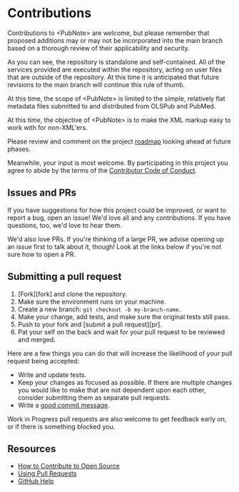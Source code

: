 # Contributions

[code-of-conduct]: CODE_OF_CONDUCT.md

Contributions to \<PubNote> are welcome, but please remember that proposed additions may or may not be incorporated into the main branch based on a thorough review of their applicability and security.

As you can see, the repository is standalone and self-contained. All of the services provided are executed within the repository, acting on user files that are outside of the repository. At this time it is anticipated that future revisions to the main branch will continue this rule of thumb.

At this time, the scope of \<PubNote> is limited to the simple, relatively flat metadata files submitted to and distributed from OLSPub and PubMed.

At this time, the objective of \<PubNote> is to make the XML markup easy to work with for non-XML'ers.

Please review and comment on the project [roadmap](ROADMAP.md) looking ahead at future phases.

Meanwhile, your input is most welcome. By participating in this project you agree to abide by the terms of the [Contributor Code of Conduct][code-of-conduct].

## Issues and PRs

If you have suggestions for how this project could be improved, or want to report a bug, open an issue! We'd love all and any contributions. If you have questions, too, we'd love to hear them.

We'd also love PRs. If you're thinking of a large PR, we advise opening up an issue first to talk about it, though! Look at the links below if you're not sure how to open a PR.

## Submitting a pull request

1. [Fork][fork] and clone the repository.
1. Make sure the environment runs on your machine.
1. Create a new branch: `git checkout -b my-branch-name`.
1. Make your change, add tests, and make sure the original tests still pass.
1. Push to your fork and [submit a pull request][pr].
1. Pat your self on the back and wait for your pull request to be reviewed and merged.

Here are a few things you can do that will increase the likelihood of your pull request being accepted:

- Write and update tests.
- Keep your changes as focused as possible. If there are multiple changes you would like to make that are not dependent upon each other, consider submitting them as separate pull requests.
- Write a [good commit message](http://tbaggery.com/2008/04/19/a-note-about-git-commit-messages.html).

Work in Progress pull requests are also welcome to get feedback early on, or if there is something blocked you.

## Resources

- [How to Contribute to Open Source](https://opensource.guide/how-to-contribute/)
- [Using Pull Requests](https://help.github.com/articles/about-pull-requests/)
- [GitHub Help](https://help.github.com)


